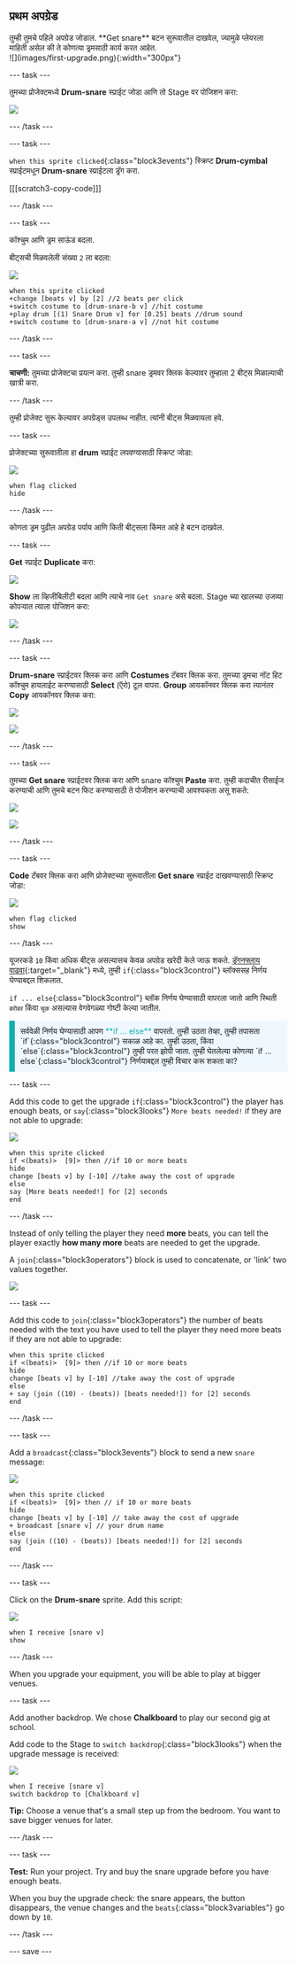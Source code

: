 ## प्रथम अपग्रेड

<div style="display: flex; flex-wrap: wrap">
<div style="flex-basis: 200px; flex-grow: 1; margin-right: 15px;">
तुम्ही तुमचे पहिले अपग्रेड जोडाल. **Get snare** बटन सुरूवातील दाखवेल, ज्यामुळे प्लेयरला माहिती असेल की ते कोणत्या ड्रमसाठी कार्य करत आहेत.
</div>
<div>
![](images/first-upgrade.png){:width="300px"}
</div>
</div>

--- task ---

तुमच्या प्रोजेक्टमध्ये **Drum-snare** स्प्राईट जोडा आणि तो Stage वर पोजिशन करा:

![](images/snare-stage.png)

--- /task ---

--- task ---

`when this sprite clicked`{:class="block3events"} स्क्रिप्ट **Drum-cymbal** स्प्राईटमधून **Drum-snare** स्प्राईटला ड्रॅग करा.

[[[scratch3-copy-code]]]

--- /task ---

--- task ---

कॉश्चुम आणि ड्रम साऊंड बदला.

बीट्सची मिळवलेली संख्या `2` ला बदला:

![](images/snare-icon.png)

```blocks3
when this sprite clicked
+change [beats v] by [2] //2 beats per click
+switch costume to [drum-snare-b v] //hit costume
+play drum [(1) Snare Drum v] for [0.25] beats //drum sound
+switch costume to [drum-snare-a v] //not hit costume
```

--- /task ---

--- task ---

**चाचणी:** तुमच्या प्रोजेक्टचा प्रयत्न करा. तुम्ही snare ड्रमवर क्लिक केल्यावर तुम्हाला 2 बीट्स मिळाल्याची खात्री करा.

--- /task ---

तुम्ही प्रोजेक्ट सुरू केल्यावर अपग्रेड्स उपलब्ध नाहीत. त्यांनी बीट्स मिळवायला हवे.

--- task ---

प्रोजेक्टच्या सुरूवातीला हा **drum** स्प्राईट लपवण्यासाठी स्क्रिप्ट जोडा:

![](images/snare-icon.png)

```blocks3
when flag clicked
hide
```

--- /task ---

कोणता ड्रम पुढील अपग्रेड पर्याय आणि किती बीट्सला किंमत आहे हे बटन दाखवेल.

--- task ---

**Get** स्प्राईट **Duplicate** करा:

![](images/duplicate-get.png)

**Show** ला व्हिजीबिलीटी बदला आणि त्याचे नाव `Get snare` असे बदला. Stage च्या खालच्या उजव्या कोपऱ्यात त्याला पोजिशन करा:

![](images/get-snare.png)

--- /task ---

--- task ---

**Drum-snare** स्प्राईटवर क्लिक करा आणि **Costumes** टॅबवर क्लिक करा. तुमच्या ड्रमचा नॉट हिट कॉश्चुम हायलाईट करण्यासाठी **Select** (ऍरो) टूल वापरा. **Group** आयकॉनवर क्लिक करा त्यानंतर **Copy** आयकॉनवर क्लिक करा:

![](images/snare-icon.png)

![](images/copy-costume.png)

--- /task ---

--- task ---

तुमच्या **Get snare** स्प्राईटवर क्लिक करा आणि snare कॉश्चुम **Paste** करा. तुम्ही कदाचीत रीसाईज करण्याची आणि तुमचे बटन फिट करण्यासाठी ते पोजीशन करण्याची आवश्यकता असू शकते:

![](images/get-snare-icon.png)

![](images/paste-costume.png)

--- /task ---

--- task ---

**Code** टॅबवर क्लिक करा आणि प्रोजेक्टच्या सुरूवातीला **Get snare** स्प्राईट दाखवण्यासाठी स्क्रिप्ट जोडा:

![](images/get-snare-icon.png)

```blocks3
when flag clicked
show
```

--- /task ---

यूजरकडे `10` किंवा अधिक बीट्स असल्यासच केवळ अपग्रेड खरेदी केले जाऊ शकते. [ड्रॅगनफ्लाय वाढवा](https://projects.raspberrypi.org/en/projects/grow-a-dragonfly){:target="_blank"} मध्ये, तुम्ही `if`{:class="block3control"} ब्लॉक्ससह निर्णय घेण्याबद्दल शिकलात.

`if ... else`{:class="block3control"} ब्लॉक निर्णय घेण्यासाठी वापरला जातो आणि स्थिती `बरोबर` किंवा `चूक` असल्यास वेगवेगळ्या गोष्टी केल्या जातील.

<p style="border-left: solid; border-width:10px; border-color: #0faeb0; background-color: aliceblue; padding: 10px;">
सर्ववेळी निर्णय घेण्यासाठी आपण <span style="color: #0faeb0">**if ... else**</span> वापरतो. तुम्ही उठता तेव्हा, तुम्ही तपासता `if`{:class="block3control"} सकाळ आहे का. तुम्ही उठता, किंवा `else`{:class="block3control"} तुम्ही परत झोपी जाता. तुम्ही घेतलेल्या कोणत्या `if ... else`{:class="block3control"} निर्णयाबद्दल तुम्ही विचार करू शकता का? 
</p>

--- task ---

Add this code to get the upgrade `if`{:class="block3control"} the player has enough beats, or `say`{:class="block3looks"} `More beats needed!` if they are not able to upgrade:

![](images/get-snare-icon.png)

```blocks3
when this sprite clicked
if <(beats)>  [9]> then //if 10 or more beats
hide
change [beats v] by [-10] //take away the cost of upgrade
else
say [More beats needed!] for [2] seconds 
end
```

--- /task ---

Instead of only telling the player they need **more** beats, you can tell the player exactly **how many more** beats are needed to get the upgrade.

A `join`{:class="block3operators"} block is used to concatenate, or 'link' two values together.

![](images/get-snare-icon.png)

--- task ---

Add this code to `join`{:class="block3operators"} the number of beats needed with the text you have used to tell the player they need more beats if they are not able to upgrade:

```blocks3
when this sprite clicked
if <(beats)>  [9]> then //if 10 or more beats
hide
change [beats v] by [-10] //take away the cost of upgrade
else
+ say (join ((10) - (beats)) [beats needed!]) for [2] seconds
end
```

--- /task ---

--- task ---

Add a `broadcast`{:class="block3events"} block to send a new `snare` message:

![](images/get-snare-icon.png)

```blocks3
when this sprite clicked
if <(beats)>  [9]> then // if 10 or more beats
hide
change [beats v] by [-10] // take away the cost of upgrade
+ broadcast [snare v] // your drum name
else
say (join ((10) - (beats)) [beats needed!]) for [2] seconds
end
```

--- /task ---

--- task ---

Click on the **Drum-snare** sprite. Add this script:

![](images/snare-icon.png)

```blocks3
when I receive [snare v]
show
```

--- /task ---

When you upgrade your equipment, you will be able to play at bigger venues.

--- task ---

Add another backdrop. We chose **Chalkboard** to play our second gig at school.

Add code to the Stage to `switch backdrop`{:class="block3looks"} when the upgrade message is received:

![](images/stage-icon.png)

```blocks3
when I receive [snare v]
switch backdrop to [Chalkboard v]
```

**Tip:** Choose a venue that's a small step up from the bedroom. You want to save bigger venues for later.

--- /task ---

--- task ---

**Test:** Run your project. Try and buy the snare upgrade before you have enough beats.

When you buy the upgrade check: the snare appears, the button disappears, the venue changes and the `beats`{:class="block3variables"} go down by `10`.

--- /task ---

--- save ---
